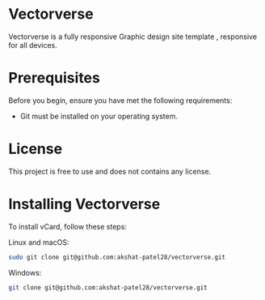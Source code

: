 # Vectorverse

Vectorverse is a fully responsive Graphic design site template , responsive for all devices.

# Prerequisites

Before you begin, ensure you have met the following requirements:

- Git must be installed on your operating system.

# License

This project is free to use and does not contains any license.

# Installing Vectorverse

To install vCard, follow these steps:

Linux and macOS:

```bash
sudo git clone git@github.com:akshat-patel28/vectorverse.git
```

Windows:

```bash
git clone git@github.com:akshat-patel28/vectorverse.git
```
